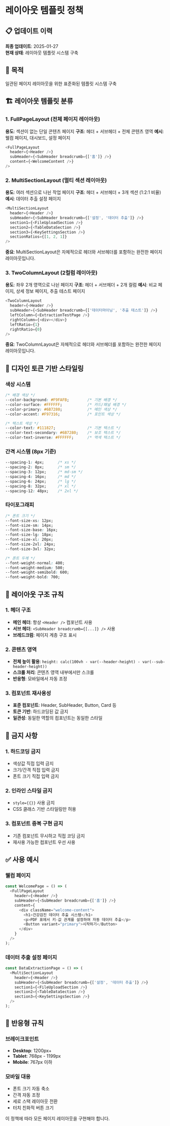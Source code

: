 # 레이아웃 템플릿 정책

## 📋 업데이트 이력
**최종 업데이트**: 2025-01-27  
**현재 상태**: 레이아웃 템플릿 시스템 구축

## 🎯 목적
일관된 페이지 레이아웃을 위한 표준화된 템플릿 시스템 구축

## 🏗️ 레이아웃 템플릿 분류

### 1. FullPageLayout (전체 페이지 레이아웃)
**용도**: 섹션이 없는 단일 콘텐츠 페이지
**구조**: 헤더 + 서브헤더 + 전체 콘텐츠 영역
**예시**: 웰컴 페이지, 대시보드, 설정 페이지

```javascript
<FullPageLayout
  header={<Header />}
  subHeader={<SubHeader breadcrumb={['홈']} />}
  content={<WelcomeContent />}
/>
```

### 2. MultiSectionLayout (멀티 섹션 레이아웃)
**용도**: 여러 섹션으로 나뉜 작업 페이지
**구조**: 헤더 + 서브헤더 + 3개 섹션 (1:2:1 비율)
**예시**: 데이터 추출 설정 페이지

```javascript
<MultiSectionLayout
  header={<Header />}
  subHeader={<SubHeader breadcrumb={['설정', '데이터 추출']} />}
  section1={<FileUploadSection />}
  section2={<TableDataSection />}
  section3={<KeySettingsSection />}
  sectionRatios={[1, 2, 1]}
/>
```

**중요**: MultiSectionLayout은 자체적으로 헤더와 서브헤더를 포함하는 완전한 페이지 레이아웃입니다.

### 3. TwoColumnLayout (2컬럼 레이아웃)
**용도**: 좌우 2개 영역으로 나뉜 페이지
**구조**: 헤더 + 서브헤더 + 2개 컬럼
**예시**: 비교 페이지, 상세 정보 페이지, 추출 테스트 페이지

```javascript
<TwoColumnLayout
  header={<Header />}
  subHeader={<SubHeader breadcrumb={['데이터마이닝', '추출 테스트']} />}
  leftColumn={<ExtractionTestPage />}
  rightColumn={<div></div>}
  leftRatio={1}
  rightRatio={0}
/>
```

**중요**: TwoColumnLayout은 자체적으로 헤더와 서브헤더를 포함하는 완전한 페이지 레이아웃입니다.

## 🎨 디자인 토큰 기반 스타일링

### 색상 시스템
```css
/* 배경 색상 */
--color-background: #F9FAFB;        /* 기본 배경 */
--color-surface: #FFFFFF;           /* 카드/패널 배경 */
--color-primary: #6B7280;           /* 메인 색상 */
--color-accent: #F97316;            /* 포인트 색상 */

/* 텍스트 색상 */
--color-text: #111827;              /* 기본 텍스트 */
--color-text-secondary: #6B7280;    /* 보조 텍스트 */
--color-text-inverse: #FFFFFF;      /* 역색 텍스트 */
```

### 간격 시스템 (8px 기준)
```css
--spacing-1: 4px;      /* xs */
--spacing-2: 8px;      /* sm */
--spacing-3: 12px;     /* md-sm */
--spacing-4: 16px;     /* md */
--spacing-6: 24px;     /* lg */
--spacing-8: 32px;     /* xl */
--spacing-12: 48px;    /* 2xl */
```

### 타이포그래피
```css
/* 폰트 크기 */
--font-size-xs: 12px;
--font-size-sm: 14px;
--font-size-base: 16px;
--font-size-lg: 18px;
--font-size-xl: 20px;
--font-size-2xl: 24px;
--font-size-3xl: 32px;

/* 폰트 두께 */
--font-weight-normal: 400;
--font-weight-medium: 500;
--font-weight-semibold: 600;
--font-weight-bold: 700;
```

## 📐 레이아웃 구조 규칙

### 1. 헤더 구조
- **메인 헤더**: 항상 `<Header />` 컴포넌트 사용
- **서브 헤더**: `<SubHeader breadcrumb={[...]} />` 사용
- **브레드크럼**: 페이지 계층 구조 표시

### 2. 콘텐츠 영역
- **전체 높이 활용**: `height: calc(100vh - var(--header-height) - var(--sub-header-height))`
- **스크롤 처리**: 콘텐츠 영역 내부에서만 스크롤
- **반응형**: 모바일에서 자동 조정

### 3. 컴포넌트 재사용성
- **표준 컴포넌트**: Header, SubHeader, Button, Card 등
- **토큰 기반**: 하드코딩된 값 금지
- **일관성**: 동일한 역할의 컴포넌트는 동일한 스타일

## 🚫 금지 사항

### 1. 하드코딩 금지
- 색상값 직접 입력 금지
- 크기/간격 직접 입력 금지
- 폰트 크기 직접 입력 금지

### 2. 인라인 스타일 금지
- `style={{}}` 사용 금지
- CSS 클래스 기반 스타일링만 허용

### 3. 컴포넌트 중복 구현 금지
- 기존 컴포넌트 무시하고 직접 코딩 금지
- 재사용 가능한 컴포넌트 우선 사용

## ✅ 사용 예시

### 웰컴 페이지
```javascript
const WelcomePage = () => (
  <FullPageLayout
    header={<Header />}
    subHeader={<SubHeader breadcrumb={['홈']} />}
    content={
      <div className="welcome-content">
        <h1>건강검진 데이터 추출 시스템</h1>
        <p>PDF 표에서 키-값 관계를 설정하여 자동 데이터 추출</p>
        <Button variant="primary">시작하기</Button>
      </div>
    }
  />
);
```

### 데이터 추출 설정 페이지
```javascript
const DataExtractionPage = () => (
  <MultiSectionLayout
    header={<Header />}
    subHeader={<SubHeader breadcrumb={['설정', '데이터 추출']} />}
    section1={<FileUploadSection />}
    section2={<TableDataSection />}
    section3={<KeySettingsSection />}
  />
);
```

## 📱 반응형 규칙

### 브레이크포인트
- **Desktop**: 1200px+
- **Tablet**: 768px - 1199px
- **Mobile**: 767px 이하

### 모바일 대응
- 폰트 크기 자동 축소
- 간격 자동 조정
- 세로 스택 레이아웃 전환
- 터치 친화적 버튼 크기

이 정책에 따라 모든 페이지 레이아웃을 구현해야 합니다.
